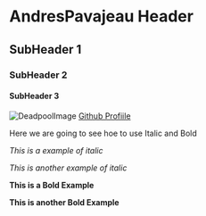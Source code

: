# AndresPavajeau Header
## SubHeader 1
### SubHeader 2
#### SubHeader 3
![DeadpoolImage](https://prod-ripcut-delivery.disney-plus.net/v1/variant/disney/D63B8E14B5C129B4557C0F7C3E0111410739182F02CC6706F99111AF35082048/scale?width=1200&aspectRatio=1.78&format=jpeg)
[Github Profiile](https://github.com/AndresPavajeau)

Here we are going to see hoe to use Italic and Bold

*This is a example of italic*

_This is another example of italic_


**This is a Bold Example**

__This is another Bold Example__
